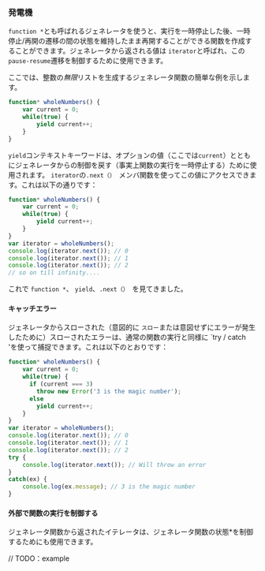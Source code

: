 ### 発電機
`function *`とも呼ばれるジェネレータを使うと、実行を一時停止した後、一時停止/再開の遷移の間の状態を維持したまま再開することができる関数を作成することができます。ジェネレータから返される値は `iterator`と呼ばれ、この`pause-resume`遷移を制御するために使用できます。

ここでは、整数の*無限*リストを生成するジェネレータ関数の簡単な例を示します。

```ts
function* wholeNumbers() {
    var current = 0;
    while(true) {
        yield current++;
    }
}
```

`yield`コンテキストキーワードは、オプションの値（ここでは`current`）とともにジェネレータからの制御を戻す（事実上関数の実行を一時停止する）ために使用されます。 `iterator`の`.next（） `メンバ関数を使ってこの値にアクセスできます。これは以下の通りです：

```ts
function* wholeNumbers() {
    var current = 0;
    while(true) {
        yield current++;
    }
}
var iterator = wholeNumbers();
console.log(iterator.next()); // 0
console.log(iterator.next()); // 1
console.log(iterator.next()); // 2
// so on till infinity....
```

これで `function *`、 `yield`、`.next（） `を見てきました。

#### キャッチエラー
ジェネレータからスローされた（意図的に `スロー`または意図せずにエラーが発生したために）スローされたエラーは、通常の関数の実行と同様に `try / catch 'を使って捕捉できます。これは以下のとおりです：

```ts
function* wholeNumbers() {
    var current = 0;
    while(true) {
      if (current === 3)
        throw new Error('3 is the magic number');
      else
        yield current++;
    }
}
var iterator = wholeNumbers();
console.log(iterator.next()); // 0
console.log(iterator.next()); // 1
console.log(iterator.next()); // 2
try {
    console.log(iterator.next()); // Will throw an error
}
catch(ex) {
    console.log(ex.message); // 3 is the magic number
}
```

#### 外部で関数の実行を制御する
ジェネレータ関数から返されたイテレータは、ジェネレータ関数の状態*を制御するためにも使用できます。

// TODO：example
